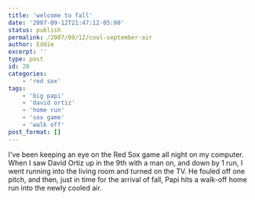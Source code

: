 ```yaml
---
title: 'welcome to fall'
date: '2007-09-12T21:47:12-05:00'
status: publish
permalink: /2007/09/12/cool-september-air
author: Eddie
excerpt: ''
type: post
id: 28
categories:
    - 'red sox'
tags:
    - 'big papi'
    - 'david ortiz'
    - 'home run'
    - 'sox game'
    - 'walk off'
post_format: []
---
```

I've been keeping an eye on the Red Sox game all night on my computer. When I saw David Ortiz up in the 9th with a man on, and down by 1 run, I went running into the living room and turned on the TV. He fouled off one pitch, and then, just in time for the arrival of fall, Papi hits a walk-off home run into the newly cooled air.